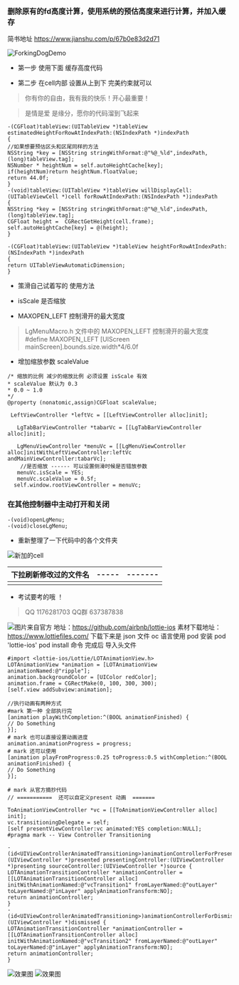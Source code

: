 ### 删除原有的fd高度计算，使用系统的预估高度来进行计算，并加入缓存


简书地址  https://www.jianshu.com/p/67b0e83d2d71

![ForkingDogDemo](forkingDogDemo.gif)

*  第一步 使用下面 缓存高度代码 

* 第二步  在cell内部 设置从上到下 完美约束就可以 

> 你有你的自由，我有我的快乐！开心最重要！

> 是情是爱 是缘分，愿你的代码溜到飞起来

```
-(CGFloat)tableView:(UITableView *)tableView estimatedHeightForRowAtIndexPath:(NSIndexPath *)indexPath
{
//如果想要预估区头和区尾同样的方法
NSString *key = [NSString stringWithFormat:@"%@_%ld",indexPath,(long)tableView.tag];
NSNumber * heightNum = self.autoHeightCache[key];
if(heightNum)return heightNum.floatValue;
return 44.0f;
}
-(void)tableView:(UITableView *)tableView willDisplayCell:(UITableViewCell *)cell forRowAtIndexPath:(NSIndexPath *)indexPath
{
NSString *key = [NSString stringWithFormat:@"%@_%ld",indexPath,(long)tableView.tag];
CGFloat height =  CGRectGetHeight(cell.frame);
self.autoHeightCache[key] = @(height);
}

-(CGFloat)tableView:(UITableView *)tableView heightForRowAtIndexPath:(NSIndexPath *)indexPath
{
return UITableViewAutomaticDimension;
}
```
* 策滑自己试着写的 使用方法

* isScale 是否缩放
* MAXOPEN_LEFT  控制滑开的最大宽度
> LgMenuMacro.h 文件中的  MAXOPEN_LEFT 控制滑开的最大宽度
 #define MAXOPEN_LEFT [UIScreen mainScreen].bounds.size.width*4/6.0f
 
 *  增加缩放参数  scaleValue
 ```
 /* 缩放的比例 减少的缩放比例 必须设置 isScale 有效
 * scaleValue 默认为 0.3
 * 0.0 ~ 1.0
 */
 @property (nonatomic,assign)CGFloat scaleValue;
```

```
 LeftViewController *leftVc = [[LeftViewController alloc]init];

   LgTabBarViewController *tabarVc = [[LgTabBarViewController alloc]init];
	
   LgMenuViewController *menuVc = [[LgMenuViewController alloc]initWithLeftViewController:leftVc andMainViewController:tabarVc];
	//是否缩放 ------ 可以设置侧滑时候是否错放参数
   menuVc.isScale = YES;
   menuVc.scaleValue = 0.5f;
  self.window.rootViewController = menuVc;
```
### 在其他控制器中主动打开和关闭
```
-(void)openLgMenu;
-(void)closeLgMenu;
```
*  重新整理了一下代码中的各个文件夹

![新加的cell](ad.gif)

|下拉刷新修改过的文件名|-----|-------|
|--- |--- |--- |
||||

*  考试要考的哦 ！
> QQ 1176281703  QQ群 637387838



![图片来自官方](https://github.com/airbnb/lottie-ios/raw/master/_Gifs/Examples2.gif)
地址：https://github.com/airbnb/lottie-ios
素材下载地址：https://www.lottiefiles.com/
下载下来是 json 文件
oc 语言使用 pod 安装 
pod 'lottie-ios'
pod  install 命令 完成后
导入头文件
```
#import <lottie-ios/Lottie/LOTAnimationView.h>
LOTAnimationView *animation = [LOTAnimationView animationNamed:@"ripple"];
animation.backgroundColor = [UIColor redColor];
animation.frame = CGRectMake(0, 100, 300, 300);
[self.view addSubview:animation];

//执行动画有两种方式 
#mark 第一种 全部执行完
[animation playWithCompletion:^(BOOL animationFinished) {
// Do Something
}];
# mark 也可以直接设置动画进度
animation.animationProgress = progress;
# mark 还可以使用 
[animation playFromProgress:0.25 toProgress:0.5 withCompletion:^(BOOL animationFinished) {
// Do Something
}];

# mark 从官方摘抄代码
// ===========  还可以自定义present 动画  ======= 

ToAnimationViewController *vc = [[ToAnimationViewController alloc] init];
vc.transitioningDelegate = self;
[self presentViewController:vc animated:YES completion:NULL];
#pragma mark -- View Controller Transitioning

- (id<UIViewControllerAnimatedTransitioning>)animationControllerForPresentedController:(UIViewController *)presented presentingController:(UIViewController *)presenting sourceController:(UIViewController *)source {
LOTAnimationTransitionController *animationController = [[LOTAnimationTransitionController alloc] initWithAnimationNamed:@"vcTransition1" fromLayerNamed:@"outLayer" toLayerNamed:@"inLayer" applyAnimationTransform:NO];
return animationController;
}
- (id<UIViewControllerAnimatedTransitioning>)animationControllerForDismissedController:(UIViewController *)dismissed {
LOTAnimationTransitionController *animationController = [[LOTAnimationTransitionController alloc] initWithAnimationNamed:@"vcTransition2" fromLayerNamed:@"outLayer" toLayerNamed:@"inLayer" applyAnimationTransform:NO];
return animationController;
}

```
![效果图](https://github.com/airbnb/lottie-ios/raw/master/_Gifs/transitionMasked.gif)
![效果图](https://github.com/airbnb/lottie-ios/raw/master/_Gifs/transitionPosition.gif)

